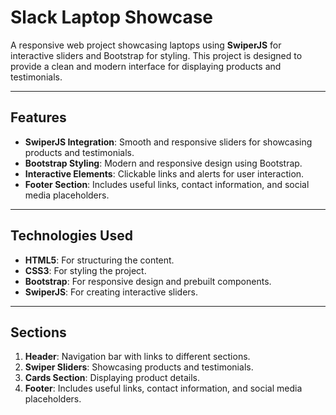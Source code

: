 # Slack Laptop Showcase

A responsive web project showcasing laptops using **SwiperJS** for interactive sliders and Bootstrap for styling. This project is designed to provide a clean and modern interface for displaying products and testimonials.

---

## Features

- **SwiperJS Integration**: Smooth and responsive sliders for showcasing products and testimonials.
- **Bootstrap Styling**: Modern and responsive design using Bootstrap.
- **Interactive Elements**: Clickable links and alerts for user interaction.
- **Footer Section**: Includes useful links, contact information, and social media placeholders.

---

## Technologies Used

- **HTML5**: For structuring the content.
- **CSS3**: For styling the project.
- **Bootstrap**: For responsive design and prebuilt components.
- **SwiperJS**: For creating interactive sliders.

---

## Sections

1. **Header**: Navigation bar with links to different sections.
2. **Swiper Sliders**: Showcasing products and testimonials.
3. **Cards Section**: Displaying product details.
4. **Footer**: Includes useful links, contact information, and social media placeholders.
